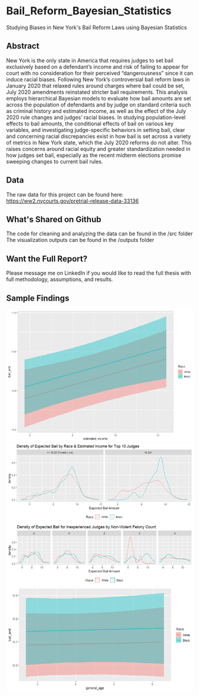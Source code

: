 # Bail_Reform_Bayesian_Statistics
Studying Biases in New York's Bail Reform Laws using Bayesian Statistics

## Abstract

New York is the only state in America that requires judges to set bail exclusively based on a defendant’s income and risk of failing to appear for court with no consideration for their perceived “dangerousness” since it can induce racial biases. Following New York’s controversial bail reform laws in January 2020 that relaxed rules around charges where bail could be set, July 2020 amendments reinstated stricter bail requirements. This analysis employs hierarchical Bayesian models to evaluate how bail amounts are set across the population of defendants and by judge on standard criteria such as criminal history and estimated income, as well as the effect of the July 2020 rule changes and judges’ racial biases. In studying population-level effects to bail amounts, the conditional effects of bail on various key variables, and investigating judge-specific behaviors in setting bail, clear and concerning racial discrepancies exist in how bail is set across a variety of metrics in New York state, which the July 2020 reforms do not alter. This raises concerns around racial equity and greater standardization needed in how judges set bail, especially as the recent midterm elections promise sweeping changes to current bail rules.


## Data
The raw data for this project can be found here: https://ww2.nycourts.gov/pretrial-release-data-33136

## What's Shared on Github
The code for cleaning and analyzing the data can be found in the /src folder
The visualization outputs can be found in the /outputs folder

## Want the Full Report?
Please message me on LinkedIn if you would like to read the full thesis with full methodology, assumptions, and results.

## Sample Findings
<img src="https://github.com/chencindyj/Bail_Reform_Bayesian_Statistics/blob/main/outputs/cond_effects_race_income.png"/>
<img src="https://github.com/chencindyj/Bail_Reform_Bayesian_Statistics/blob/main/outputs/income_bracket_race_judge.png" />
<img src="https://github.com/chencindyj/Bail_Reform_Bayesian_Statistics/blob/main/outputs/inexperienced_non_vfo.png"/>
<img src="https://github.com/chencindyj/Bail_Reform_Bayesian_Statistics/blob/main/outputs/cond_effects_race_age.png" />
